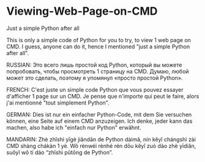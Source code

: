 # Viewing-Web-Page-on-CMD
Just a simple Python after all

This is only a simple code of Python for you to try, to view 1 web page on CMD. I guess, anyone can do it, hence I mentioned "just a simple Python after all".

RUSSIAN:
Это всего лишь простой код Python, который вы можете попробовать, чтобы просмотреть 1 страницу на CMD. Думаю, любой может это сделать, поэтому я упомянул «просто простой Python».

FRENCH:
C'est juste un simple code Python que vous pouvez essayer d'afficher 1 page sur un CMD. Je pense que n'importe qui peut le faire, alors j'ai mentionné "tout simplement Python".

GERMAN:
Dies ist nur ein einfacher Python-Code, mit dem Sie versuchen können, eine Seite auf einem CMD anzuzeigen. Ich denke, jeder kann das machen, also habe ich "einfach nur Python" erwähnt.

MANDARIN:
Zhè zhǐshì yīgè jiǎndān de Python dàimǎ, nín kěyǐ chángshì zài CMD shàng chákàn 1 yè. Wǒ rènwéi rènhé rén dōu kěyǐ zuò dào zhè yīdiǎn, suǒyǐ wǒ tí dào “zhǐshì pǔtōng de Python”.

